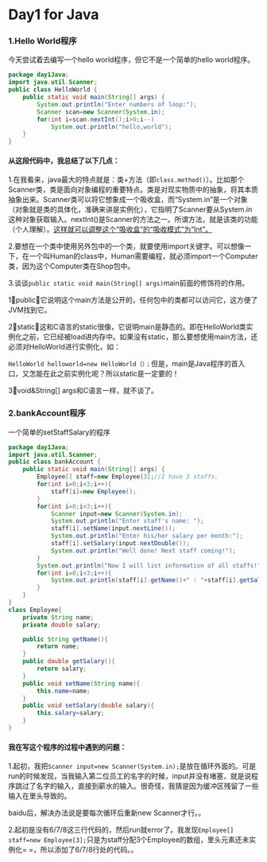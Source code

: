 # Day1 for Java

### 1.Hello World程序

今天尝试着去编写一个hello world程序，但它不是一个简单的hello world程序。

```java
package day1Java;
import java.util.Scanner;
public class HelloWorld {
    public static void main(String[] args) {
        System.out.println("Enter numbers of loop:");
        Scanner scan=new Scanner(System.in);
        for(int i=scan.nextInt();i>0;i--)
            System.out.println("hello,world");
    }
}
```

#### 从这段代码中，我总结了以下几点：

1.在我看来，java最大的特点就是：类+方法（即`class.method()`）。比如那个Scanner类，类是面向对象编程的重要特点。类是对现实物质中的抽象，将其本质抽象出来。Scanner类可以将它想象成一个吸收盒，而“System.in”是一个对象（对象就是类的具体化，准确来讲是实例化），它指明了Scanner要从System.in这种对象获取输入。nextInt()是Scanner的方法之一。所谓方法，就是该类的功能（个人理解）。<u>这样就可以调整这个“吸收盒”的“吸收模式”为“Int”。</u>

2.要想在一个类中使用另外包中的一个类，就要使用import关键字。可以想像一下，在一个叫Human的class中，Human需要编程，就必须import一个Computer类，因为这个Computer类在Shop包中。

3.谈谈`public static void main(String[] args)`main前面的修饰符的作用。

1⃣️public：它说明这个main方法是公开的，任何包中的类都可以访问它，这方便了JVM找到它。

2⃣️static：这和C语言的static很像，它说明main是静态的。即在HelloWorld类实例化之前，它已经被load进内存中。如果没有static，那么要想使用main方法，还必须对HelloWorld进行实例化，如：

`HelloWorld helloworld=new HelloWorld（）；`但是，main是Java程序的首入口，又怎能在此之前实例化呢？所以static是一定要的！

3⃣️void&String[] args和C语言一样，就不谈了。

### 2.bankAccount程序

一个简单的setStaffSalary的程序

```java
package day1Java;
import java.util.Scanner;
public class bankAccount {
    public static void main(String[] args) {
        Employee[] staff=new Employee[3];//I have 3 staffs.
        for(int i=0;i<3;i++){
            staff[i]=new Employee();
        }
        for(int i=0;i<3;i++){
            Scanner input=new Scanner(System.in);
            System.out.println("Enter staff's name: ");
            staff[i].setName(input.nextLine());
            System.out.println("Enter his/her salary per month:");
            staff[i].setSalary(input.nextDouble());
            System.out.println("Well done! Next staff coming!");
        }
        System.out.println("Now I will list information of all staffs!");
        for(int i=0;i<3;i++){
            System.out.println(staff[i].getName()+" : "+staff[i].getSalary());
        }
    }
}
class Employee{
    private String name;
    private double salary;

    public String getName(){
        return name;
    }
    public double getSalary(){
        return salary;
    }
    public void setName(String name){
        this.name=name;
    }
    public void setSalary(double salary){
        this.salary=salary;
    }
}
```

#### 我在写这个程序的过程中遇到的问题：

1.起初，我把`Scanner input=new Scanner(System.in);`是放在循环外面的。可是run的时候发现，当我输入第二位员工的名字的时候，input并没有堵塞，就是说程序跳过了名字的输入，直接到薪水的输入。很奇怪，我猜是因为缓冲区残留了一些输入在里头导致的。

baidu后，解决办法说是要每次循环后重新new Scanner才行。。

2.起初是没有6/7/8这三行代码的，然后run就error了。我发现`Employee[] staff=new Employee[3];`只是为staff分配3个Employee的数组，里头元素还未实例化= =，所以添加了6/7/8行处的代码。。

